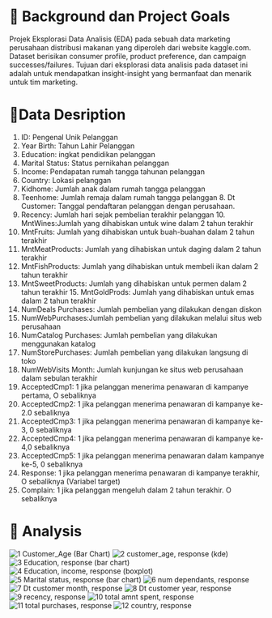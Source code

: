 # 🔮 Background dan Project Goals

Projek Eksplorasi Data Analisis (EDA) pada sebuah data marketing perusahaan distribusi makanan yang diperoleh dari website kaggle.com. Dataset berisikan consumer profile, product preference, dan campaign successes/failures. Tujuan dari eksplorasi data analisis pada dataset ini adalah untuk mendapatkan insight-insight yang bermanfaat dan menarik untuk tim marketing.

# 📃Data Desription
1. ID: Pengenal Unik Pelanggan
2. Year Birth: Tahun Lahir Pelanggan
3. Education: ingkat pendidikan pelanggan
4. Marital Status: Status pernikahan pelanggan
5. Income: Pendapatan rumah tangga tahunan pelanggan
6. Country: Lokasi pelanggan
7. Kidhome: Jumlah anak dalam rumah tangga pelanggan
8. Teenhome: Jumlah remaja dalam rumah tangga pelanggan 8. Dt Customer: Tanggal pendaftaran pelanggan dengan perusahaan.
9. Recency: Jumlah hari sejak pembelian terakhir pelanggan 10. MntWines:Jumlah yang dihabiskan untuk wine dalam 2 tahun terakhir
11. MntFruits: Jumlah yang dihabiskan untuk buah-buahan dalam 2 tahun terakhir
12. MntMeatProducts: Jumlah yang dihabiskan untuk daging dalam 2 tahun terakhir
13. MntFishProducts: Jumlah yang dihabiskan untuk membeli ikan dalam 2 tahun terakhir
14. MntSweetProducts: Jumlah yang dihabiskan untuk permen dalam 2 tahun terakhir 15. MntGoldProds: Jumlah yang dihabiskan untuk emas dalam 2 tahun terakhir
16. NumDeals Purchases: Jumlah pembelian yang dilakukan dengan diskon
17. NumWebPurchases:Jumlah pembelian yang dilakukan melalui situs web perusahaan
18. NumCatalog Purchases: Jumlah pembelian yang dilakukan menggunakan katalog
19. NumStorePurchases: Jumlah pembelian yang dilakukan langsung di toko
20. NumWebVisits Month: Jumlah kunjungan ke situs web perusahaan dalam sebulan terakhir
21. AcceptedCmp1: 1 jika pelanggan menerima penawaran di kampanye pertama, O sebaliknya 
22. AcceptedCmp2: 1 jika pelanggan menerima penawaran di kampanye ke-2.0 sebaliknya 
23. AcceptedCmp3: 1 jika pelanggan menerima penawaran di kampanye ke-3, 0 sebaliknya 
24. AcceptedCmp4: 1 jika pelanggan menerima penawaran di kampanye ke-4,0 sebaliknya 
25. AcceptedCmp5: 1 jika pelanggan menerima penawaran dalam kampanye ke-5, 0 sebaliknya 
26. Response: 1 jika pelanggan menerima penawaran di kampanye terakhir, O sebaliknya (Variabel target)
27. Complain: 1 jika pelanggan mengeluh dalam 2 tahun terakhir. O sebaliknya

# 🧐 Analysis 
![1  Customer_Age (Bar Chart)](https://github.com/rizkaalawiyah/Marketing-Analysis/assets/43191119/1b4efbb6-3b88-45ab-a062-86a4a6f821e0) ![2  customer_age, response (kde)](https://github.com/rizkaalawiyah/Marketing-Analysis/assets/43191119/1bdbb0f5-9271-4bac-a0f1-785414c55aa1)
![3  Education, response (bar chart)](https://github.com/rizkaalawiyah/Marketing-Analysis/assets/43191119/60d34b48-4211-42a2-a232-1c1515e6eda6)
![4  Education, income, response (boxplot)](https://github.com/rizkaalawiyah/Marketing-Analysis/assets/43191119/79cdf8e0-fb0c-4eeb-8f4a-67c7cf766f38)
![5  Marital status, response (bar chart)](https://github.com/rizkaalawiyah/Marketing-Analysis/assets/43191119/516dda75-52f7-4453-9af3-172d6758c82a)
![6  num dependants, response](https://github.com/rizkaalawiyah/Marketing-Analysis/assets/43191119/500e5390-a50d-46f7-9a2f-19a8aad11d9c)
![7  Dt customer month, response](https://github.com/rizkaalawiyah/Marketing-Analysis/assets/43191119/a869deaa-3987-4d1f-beb2-5ac73fe214ec)
![8  Dt customer year, response](https://github.com/rizkaalawiyah/Marketing-Analysis/assets/43191119/099cc344-78a3-4ec7-ae35-3a35f41cf3cd)
![9  recency, response](https://github.com/rizkaalawiyah/Marketing-Analysis/assets/43191119/cabe6934-217d-45b8-9e60-c1060d65cad4)
![10  total amnt spent, response](https://github.com/rizkaalawiyah/Marketing-Analysis/assets/43191119/0509ef5a-5ccb-4ff1-81bf-8ed3f0a73168)
![11  total purchases, response](https://github.com/rizkaalawiyah/Marketing-Analysis/assets/43191119/1d4e353b-1afb-4510-85d6-b6dfb88721ba)
![12  country, response](https://github.com/rizkaalawiyah/Marketing-Analysis/assets/43191119/6f7ffb29-7809-454e-80d2-8c1b8d13ee9b)





